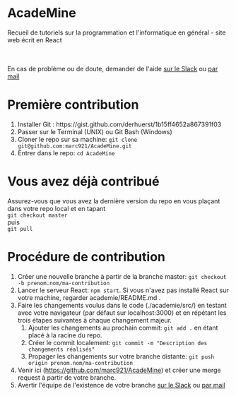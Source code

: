 # AcadeMine
Recueil de tutoriels sur la programmation et l'informatique en général - site web écrit en React

<br/><br/>
En cas de problème ou de doute, demander de l'aide <a href="https://academine.slack.com/messages/D9NK5NS02">sur le Slack</a> ou <a href="mailto:marc.brun@mines-paristech.fr">par mail</a>

<h1>Première contribution</h1>
<ol>
	<li>Installer Git : https://gist.github.com/derhuerst/1b15ff4652a867391f03 </li>
	<li>Passer sur le Terminal (UNIX) ou Git Bash (Windows)</li>
	<li>Cloner le repo sur sa machine: <code>git clone git@github.com:marc921/AcadeMine.git</code></li>
	<li>Entrer dans le repo: <code>cd AcadeMine</code></li>
</ol>

<h1>Vous avez déjà contribué</h1>
Assurez-vous que vous avez la dernière version du repo en vous plaçant dans votre repo local et en tapant<br/>
<code>git checkout master</code><br/>
puis<br/>
<code>git pull</code>

<h1>Procédure de contribution</h1>
<ol>
	<li>Créer une nouvelle branche à partir de la branche master: <code>git checkout -b prenom.nom/ma-contribution</code></li>
	<li>Lancer le serveur React: <code>npm start</code>. Si vous n'avez pas installé React sur votre machine, regarder academie/README.md .</li>
	<li>Faire les changements voulus dans le code (./academie/src/) en testant avec votre navigateur (par défaut sur localhost:3000) et en répétant les trois étapes suivantes à chaque changement majeur.
	<ol>
		<li>Ajouter les changements au prochain commit: <code>git add .</code> en étant placé à la racine du repo.</li>
		<li>Créer le commit localement: <code>git commit -m "Description des changements réalisés"</code></li>
		<li>Propager les changements sur votre branche distante: <code>git push origin prenom.nom/ma-contribution</code></li>
	</ol>
</li>
	<li>Venir ici (<a href="https://github.com/marc921/AcadeMine">https://github.com/marc921/AcadeMine</a>) et créer une merge request à partir de votre branche.</li>
	<li>Avertir l'équipe de l'existence de votre branche <a href="https://academine.slack.com/messages/D9NK5NS02">sur le Slack</a> ou <a href="mailto:marc.brun@mines-paristech.fr">par mail</a>
	</li>
</ol>

